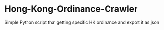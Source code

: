 # Hong-Kong-Ordinance-Crawler
Simple Python script that getting specific HK ordinance and export it as json
